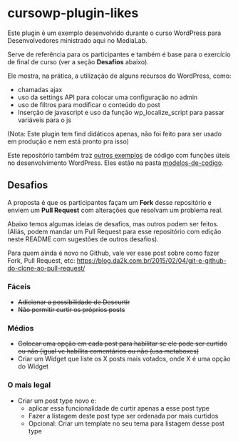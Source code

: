 # cursowp-plugin-likes

Este plugin é um exemplo desenvolvido durante o curso WordPress para Desenvolvedores ministrado aqui no MediaLab.

Serve de referência para os participantes e também é base para o exercício de final de curso (ver a seção **Desafios** abaixo).

Ele mostra, na prática, a utilização de alguns recursos do WordPress, como:

* chamadas ajax
* uso da settings API para colocar uma configuração no admin
* uso de filtros para modificar o conteúdo do post
* Inserção de javascript e uso da função wp_localize_script para passar variáveis para o js

(Nota: Este plugin tem find didáticos apenas, não foi feito para ser usado em produção e nem está pronto pra isso)

Este repositório também traz [outros exemplos](modelos-de-codigo) de código com funções úteis no desenvolvimento WordPress. Eles estão na pasta [modelos-de-codigo](modelos-de-codigo).

## Desafios

A proposta é que os participantes façam um **Fork** desse repositório e enviem um **Pull Request** com alterações que resolvam um problema real.

Abaixo temos algumas ideias de desafios, mas outros podem ser feitos. (Aliás, podem mandar um Pull Request para esse repositório com edição neste README com sugestões de outros desafios).

Para quem ainda é novo no Github, vale ver esse post sobre como fazer Fork, Pull Request, etc: https://blog.da2k.com.br/2015/02/04/git-e-github-do-clone-ao-pull-request/


### Fáceis

* ~~Adicionar a possibilidade de Descurtir~~
* ~~Não permitir curtir os próprios posts~~

### Médios

* ~~Colocar uma opção em cada post para habilitar se ele pode ser curtido ou não (igual vc habilita comentários ou não (usa metaboxes)~~
* Criar um Widget que liste os X posts mais votados, onde X é uma opção do Widget

### O mais legal

* Criar um post type novo e:
  * aplicar essa funcionalidade de curtir apenas a esse post type
  * Fazer a listagem deste post type ser ordenada por mais curtidos
  * Opcional: Criar um template no seu tema para listagem desse post type
